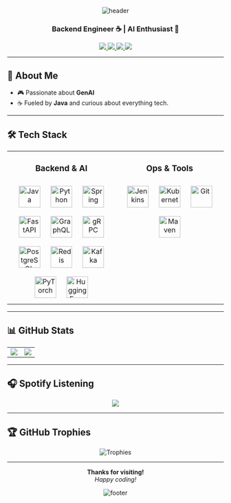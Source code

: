 
<div align="center">
  
![header](https://capsule-render.vercel.app/api?type=waving&color=gradient&height=160&section=header&text=Hi%20there%20%F0%9F%91%8B%20I'm%20Ji%C5%99%C3%AD!&fontSize=28&fontColor=fff&fontAlignY=34)

<h3>Backend Engineer ☕ | AI Enthusiast 🤖</h3>
</div>

<p align="center">
  <a href="https://github.com/Empatixx" target="_blank">
    <img src="https://img.shields.io/badge/GitHub-181717?style=for-the-badge&logo=github&logoColor=white" />
  </a>
  <a href="https://linkedin.com/in/jirikrokviak" target="_blank">
    <img src="https://img.shields.io/badge/LinkedIn-0077B5.svg?style=for-the-badge&logo=linkedin&logoColor=white" />
  </a>
  <a href="https://instagram.com/jirikvak" target="_blank">
    <img src="https://img.shields.io/badge/Instagram-E4405F.svg?style=for-the-badge&logo=instagram&logoColor=white" />
  </a>
  <a href="https://www.youtube.com/Empatix" target="_blank">
    <img src="https://img.shields.io/badge/YouTube-FF0000.svg?style=for-the-badge&logo=youtube&logoColor=white" />
  </a>
</p>

---

## 🚀 About Me

- 🎮 Passionate about **GenAI**
- ☕ Fueled by **Java** and curious about everything tech.

---

## 🛠 Tech Stack

<table align="center">
  <tr>
    <td valign="top" width="50%">
      <h3 align="center">Backend & AI</h3>
      <div align="center">
        <img style="margin: 10px" src="https://profilinator.rishav.dev/skills-assets/java-original-wordmark.svg" alt="Java" height="50" />
        <img style="margin: 10px" src="https://profilinator.rishav.dev/skills-assets/python-original.svg" alt="Python" height="50" />
        <img style="margin: 10px" src="https://miro.medium.com/max/500/1*AbiX4LwtSNozoyfypcKvEg.png" alt="Spring" height="50" />
        <img style="margin: 10px" src="https://www.svgrepo.com/download/330413/fastapi.svg" alt="FastAPI" height="50" />
        <img style="margin: 10px" src="https://upload.wikimedia.org/wikipedia/commons/1/17/GraphQL_Logo.svg" alt="GraphQL" height="50" />
        <img style="margin: 10px" src="https://grpc.io/img/logos/grpc-logo.svg" alt="gRPC" height="50" />
        <img style="margin: 10px" src="https://profilinator.rishav.dev/skills-assets/postgresql-original-wordmark.svg" alt="PostgreSQL" height="50" />
        <img style="margin: 10px" src="https://profilinator.rishav.dev/skills-assets/redis-original-wordmark.svg" alt="Redis" height="50" />
        <img style="margin: 10px" src="https://profilinator.rishav.dev/skills-assets/apache_kafka-icon.svg" alt="Kafka" height="50" />
        <img style="margin: 10px" src="https://upload.wikimedia.org/wikipedia/commons/1/10/PyTorch_logo_icon.svg" alt="PyTorch" height="50" />
        <img style="margin: 10px" src="https://huggingface.co/front/assets/huggingface_logo-noborder.svg" alt="Hugging Face" height="50" />
      </div>
    </td>
    <td valign="top" width="50%">
      <h3 align="center">Ops & Tools</h3>
      <div align="center">
        <img style="margin: 10px" src="https://www.jenkins.io/images/logos/jenkins/jenkins.svg" alt="Jenkins" height="50" />
        <img style="margin: 10px" src="https://profilinator.rishav.dev/skills-assets/kubernetes-icon.svg" alt="Kubernetes" height="50" />
        <img style="margin: 10px" src="https://profilinator.rishav.dev/skills-assets/git-scm-icon.svg" alt="Git" height="50" />
        <img style="margin: 10px" src="https://cdn.icon-icons.com/icons2/2107/PNG/512/file_type_maven_icon_130397.png" alt="Maven" height="50" />
      </div>
    </td>
  </tr>
</table>

---

## 📊 GitHub Stats

<table align="center">
  <tr>
    <td valign="top" width="50%">
        <img src="https://github-readme-stats.vercel.app/api?username=Empatixx&show_icons=true&count_private=true&hide_border=true&theme=radical" />
    </td>
    <td valign="top" width="50%">
        <img src="https://github-readme-stats.vercel.app/api/top-langs/?username=Empatixx&layout=compact&hide_border=true&theme=radical" />
    </td>
  </tr>
</table>


---

## 🎧 Spotify Listening

<div align="center">
  <img src="https://spotify-github-profile.kittinanx.com/api/view?uid=ktn964nv43jaxntgg7nbi4hs5&cover_image=true&theme=default&show_offline=false&background_color=000000&interchange=false&bar_color=0f16d7&bar_color_cover=false"/>
</div>

---

## 🏆 GitHub Trophies

<div align="center">
  <img src="https://github-profile-trophy.vercel.app/?username=Empatixx&theme=dracula&no-frame=true" alt="Trophies" />
</div>

---

<div align="center">

**Thanks for visiting!**  
*Happy coding!*

![footer](https://capsule-render.vercel.app/api?type=waving&color=gradient&height=100&section=footer)

</div>

